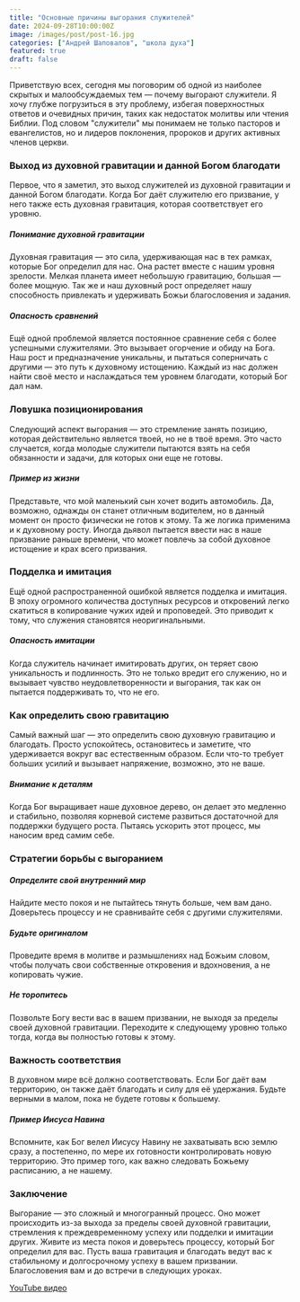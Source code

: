 ```yaml
---
title: "Основные причины выгорания служителей"
date: 2024-09-28T10:00:00Z
image: /images/post/post-16.jpg
categories: ["Андрей Шаповалов", "школа духа"]
featured: true
draft: false
---
```


Приветствую всех, сегодня мы поговорим об одной из наиболее скрытых и малообсуждаемых тем — почему выгорают служители. Я хочу глубже погрузиться в эту проблему, избегая поверхностных ответов и очевидных причин, таких как недостаток молитвы или чтения Библии. Под словом "служители" мы понимаем не только пасторов и евангелистов, но и лидеров поклонения, пророков и других активных членов церкви.

### Выход из духовной гравитации и данной Богом благодати

Первое, что я заметил, это выход служителей из духовной гравитации и данной Богом благодати. Когда Бог даёт служителю его призвание, у него также есть духовная гравитация, которая соответствует его уровню.

##### Понимание духовной гравитации

Духовная гравитация — это сила, удерживающая нас в тех рамках, которые Бог определил для нас. Она растет вместе с нашим уровня зрелости. Мелкая планета имеет небольшую гравитацию, большая — более мощную. Так же и наш духовный рост определяет нашу способность привлекать и удерживать Божьи благословения и задания.

##### Опасность сравнений

Ещё одной проблемой является постоянное сравнение себя с более успешными служителями. Это вызывает огорчение и обиду на Бога. Наш рост и предназначение уникальны, и пытаться соперничать с другими — это путь к духовному истощению. Каждый из нас должен найти своё место и наслаждаться тем уровнем благодати, который Бог дал нам.

### Ловушка позиционирования

Следующий аспект выгорания — это стремление занять позицию, которая действительно является твоей, но не в твоё время. Это часто случается, когда молодые служители пытаются взять на себя обязанности и задачи, для которых они еще не готовы.

##### Пример из жизни

Представьте, что мой маленький сын хочет водить автомобиль. Да, возможно, однажды он станет отличным водителем, но в данный момент он просто физически не готов к этому. Та же логика применима и к духовному росту. Иногда дьявол пытается ввести нас в наше призвание раньше времени, что может повлечь за собой духовное истощение и крах всего призвания.

### Подделка и имитация

Ещё одной распространенной ошибкой является подделка и имитация. В эпоху огромного количества доступных ресурсов и откровений легко скатиться в копирование чужих идей и проповедей. Это приводит к тому, что служения становятся неоригинальными.

##### Опасность имитации

Когда служитель начинает имитировать других, он теряет свою уникальность и подлинность. Это не только вредит его служению, но и вызывает чувство неудовлетворенности и выгорания, так как он пытается поддерживать то, что не его.

### Как определить свою гравитацию

Самый важный шаг — это определить свою духовную гравитацию и благодать. Просто успокойтесь, остановитесь и заметите, что удерживается вокруг вас естественным образом. Если что-то требует больших усилий и вызывает напряжение, возможно, это не ваше.

##### Внимание к деталям

Когда Бог выращивает наше духовное дерево, он делает это медленно и стабильно, позволяя корневой системе развиться достаточной для поддержки будущего роста. Пытаясь ускорить этот процесс, мы наносим вред самим себе.

### Стратегии борьбы с выгоранием

##### Определите свой внутренний мир

Найдите место покоя и не пытайтесь тянуть больше, чем вам дано. Доверьтесь процессу и не сравнивайте себя с другими служителями.

##### Будьте оригиналом

Проведите время в молитве и размышлениях над Божьим словом, чтобы получать свои собственные откровения и вдохновения, а не копировать чужие.

##### Не торопитесь

Позвольте Богу вести вас в вашем призвании, не выходя за пределы своей духовной гравитации. Переходите к следующему уровню только тогда, когда вы полностью готовы к этому.

### Важность соответствия

В духовном мире всё должно соответствовать. Если Бог даёт вам территорию, он также даёт благодать и силу для её удержания. Будьте верными в малом, пока не будете готовы к большему.

##### Пример Иисуса Навина

Вспомните, как Бог велел Иисусу Навину не захватывать всю землю сразу, а постепенно, по мере их готовности контролировать новую территорию. Это пример того, как важно следовать Божьему расписанию, а не нашему.

### Заключение

Выгорание — это сложный и многогранный процесс. Оно может происходить из-за выхода за пределы своей духовной гравитации, стремления к преждевременному успеху или подделки и имитации других. Живите из места покоя и доверьтесь процессу, который Бог определил для вас. Пусть ваша гравитация и благодать ведут вас к стабильному и долгосрочному успеху в вашем призвании. Благословения вам и до встречи в следующих уроках.

[YouTube видео](https://youtu.be/UxzGtdAdP3A?si=EUicBUpLB3Ix3n0Z)

